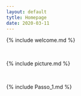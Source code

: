 ```yaml
---
layout: default
tytle: Homepage
date: 2020-03-11
---
```


{% include welcome.md %}

<br>

{% include picture.md %}

<br>

{% include Passo_1.md %}

